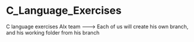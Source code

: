 # C_Language_Exercises
C language exercises Alx team
 ---> Each of us will create his own branch, and his working folder from his branch
